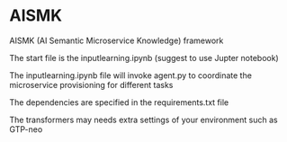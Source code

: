 # AISMK
AISMK (AI Semantic Microservice Knowledge) framework 

The start file is the inputlearning.ipynb (suggest to use Jupter notebook)

The inputlearning.ipynb file will invoke agent.py to coordinate the microservice provisioning for different tasks

The dependencies are specified in the requirements.txt file

The transformers may needs extra settings of your environment such as GTP-neo
